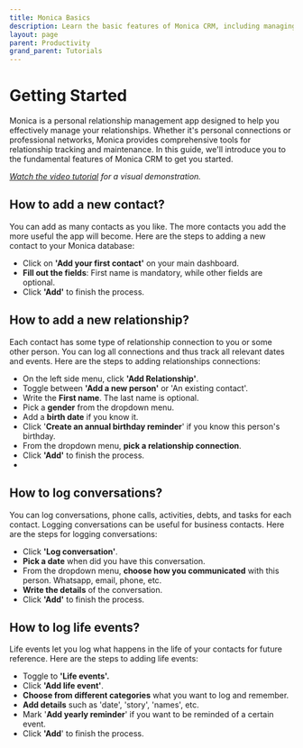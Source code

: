 ```yaml
---
title: Monica Basics
description: Learn the basic features of Monica CRM, including managing relationships and logging conversations.
layout: page
parent: Productivity
grand_parent: Tutorials
---
```


# Getting Started

Monica is a personal relationship management app designed to help you effectively manage your relationships. Whether it's personal connections or professional networks, Monica provides comprehensive tools for relationship tracking and maintenance. In this guide, we'll introduce you to the fundamental features of Monica CRM to get you started.

_[Watch the video tutorial](https://www.youtube.com/watch?v=yYu4YYWXe6k) for a visual demonstration._

## How to add a new contact?

You can add as many contacts as you like. The more contacts you add the more useful the app will become. Here are the steps to adding a new contact to your Monica database:

- Click on **'Add your first contact'** on your main dashboard.
- **Fill out the fields**: First name is mandatory, while other fields are optional.
- Click **'Add'** to finish the process.

## How to add a new relationship?

Each contact has some type of relationship connection to you or some other person. You can log all connections and thus track all relevant dates and events. Here are the steps to adding relationships connections:

- On the left side menu, click **'Add Relationship'**.
- Toggle between **'Add a new person'** or 'An existing contact'.
- Write the **First name**. The last name is optional.
- Pick a **gender** from the dropdown menu.
- Add a **birth date** if you know it.
- Click '**Create an annual birthday reminder**' if you know this person's birthday.
- From the dropdown menu, **pick a relationship connection**.
- Click **'Add'** to finish the process.
-

## How to log conversations?

You can log conversations, phone calls, activities, debts, and tasks for each contact. Logging conversations can be useful for business contacts. Here are the steps for logging conversations:

- Click **'Log conversation'**.
- **Pick a date** when did you have this conversation.
- From the dropdown menu, **choose how you communicated** with this person. Whatsapp, email, phone, etc.
- **Write the details** of the conversation.
- Click **'Add'** to finish the process.

## How to log life events?

Life events let you log what happens in the life of your contacts for future reference. Here are the steps to adding life events:

- Toggle to **'Life events'.**
- Click **'Add life event'**.
- **Choose from different categories** what you want to log and remember.
- **Add details** such as 'date', 'story', 'names', etc.
- Mark '**Add yearly reminder**' if you want to be reminded of a certain event.
- Click **'Add**' to finish the process.
